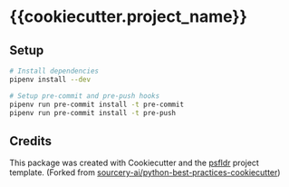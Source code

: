 # {{cookiecutter.project_name}}

## Setup
```sh
# Install dependencies
pipenv install --dev

# Setup pre-commit and pre-push hooks
pipenv run pre-commit install -t pre-commit
pipenv run pre-commit install -t pre-push
```

## Credits
This package was created with Cookiecutter and the [psfldr](https://github.com/psfldr/python-best-practices-cookiecutter) project template.
(Forked from [sourcery-ai/python-best-practices-cookiecutter](https://github.com/sourcery-ai/python-best-practices-cookiecutter))
